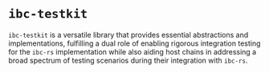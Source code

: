 # `ibc-testkit`

`ibc-testkit` is a versatile library that provides essential abstractions and
implementations, fulfilling a dual role of enabling rigorous integration testing
for the `ibc-rs` implementation while also aiding host chains in addressing a
broad spectrum of testing scenarios during their integration with `ibc-rs`.
